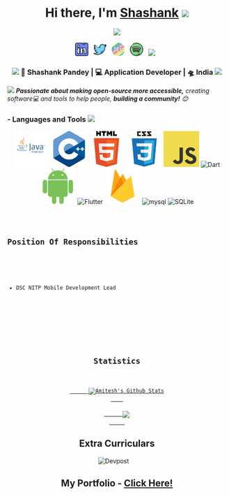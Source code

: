 <div align="center">
   <h1>Hi there, I'm <a href="https://shashan27.github.io/Portfolio_Website/#/">Shashank</a> <img src="https://media.giphy.com/media/hvRJCLFzcasrR4ia7z/giphy.gif" width="25px"> </h1>
   <img src="https://pronoun.cyou/x/y?subject=He&object=Him&height=20"> 
</div>

<p align='center'>
   <a href="https://www.linkedin.com/in/shashanknitp/"><img height="30" src="https://raw.githubusercontent.com/8bithemant/8bithemant/master/linkedin.png?raw=true"></a>&nbsp;&nbsp;
<a href="https://twitter.com/ShanksPandey"><img height="30" src="https://raw.githubusercontent.com/8bithemant/8bithemant/master/twitter.png?raw=true"></a>&nbsp;&nbsp;
<a href="https://devpost.com/shashan27"><img height="30" src="https://raw.githubusercontent.com/8bithemant/8bithemant/master/devto.png?raw=true"></a>&nbsp;&nbsp;
<a href="https://m.facebook.com/shashan27"><img height="30" src="https://raw.githubusercontent.com/8bithemant/8bithemant/master/spotify.png?raw=true"></a>&nbsp;&nbsp;
 <a href="https://github.com/shashan27"><img height="30" src="https://img.shields.io/github/followers/shashan27?label=Follow&style=social"></a>&nbsp;&nbsp;
 </p>
 

<div align="center">
<h3><img src="https://media.giphy.com/media/WUlplcMpOCEmTGBtBW/giphy.gif" width="30"> 🙎 Shashank Pandey | 💻 Application Developer | 🛸 India <img src="https://media.giphy.com/media/WUlplcMpOCEmTGBtBW/giphy.gif" width="30"></h3>
</div>

<img src="https://media.giphy.com/media/LnQjpWaON8nhr21vNW/giphy.gif" width="40"> <em><b>Passionate about making open-source more accessible,</b> creating software💻 and tools to help people, <b>building a community!</b> :blush:</em>

### - Languages and Tools <img src="https://media.giphy.com/media/WUlplcMpOCEmTGBtBW/giphy.gif" width="30">

<p align="center">
  <img width="82px" margin="10px" src="https://raw.githubusercontent.com/github/explore/80688e429a7d4ef2fca1e82350fe8e3517d3494d/topics/java/java.png" alt="Java"></img>
  <img width="82px" margin="10px" src="https://raw.githubusercontent.com/github/explore/master/topics/cpp/cpp.png" alt="C++"></img>
  <img width="82px" margin="10px" src="https://raw.githubusercontent.com/github/explore/80688e429a7d4ef2fca1e82350fe8e3517d3494d/topics/html/html.png" alt="HTML5"></img>
  <img width="82px" margin="10px" src="https://raw.githubusercontent.com/github/explore/80688e429a7d4ef2fca1e82350fe8e3517d3494d/topics/css/css.png" alt="CSS3"></img>
  <img width="82px" margin="10px" src="https://raw.githubusercontent.com/github/explore/80688e429a7d4ef2fca1e82350fe8e3517d3494d/topics/javascript/javascript.png" alt="JavaScript"></img>  
  <img width="82px" margin="10px" src="https://w7.pngwing.com/pngs/666/815/png-transparent-dart-google-chrome-web-application-flutter-darts-blue-angle-triangle.png" alt="Dart"></img>
  <img width="82px" margin="10px" src="https://raw.githubusercontent.com/github/explore/80688e429a7d4ef2fca1e82350fe8e3517d3494d/topics/android/android.png"alt="Android"></img>
  <img width="82px" margin="10px" src="https://upload.wikimedia.org/wikipedia/commons/1/17/Google-flutter-logo.png"alt="Flutter"></img>
  <img width="82px" margin="10px" src="https://raw.githubusercontent.com/github/explore/80688e429a7d4ef2fca1e82350fe8e3517d3494d/topics/firebase/firebase.png" alt="Firebase"></img>
  <img width="82px" margin="10px" src="https://pngimg.com/uploads/mysql/mysql_PNG6.png" alt="mysql"></img>
  <img width="82px" margin="10px" src="https://upload.wikimedia.org/wikipedia/commons/3/38/SQLite370.svg" alt="SQLite"></img>
</p>
   
</code>


<code>
  <h2>Position Of Responsibilities</h2>
  <ul>
  <li>DSC NITP Mobile Development Lead</li>
  </ul>
</code>

<code>
  <div align="center">
    <h2>Statistics</h2>
    <a href="https://github.com/shashan27">
      <img align="center" src="https://github-readme-stats.vercel.app/api?username=shashan27&show_icons=true&theme=dark&line_height=27" alt="Amitesh's Github Stats"/>
    </a>
    <a href="https://github.com/shashan27">
      <img align="center" src="https://github-readme-stats.vercel.app/api/top-langs/?username=shashan27&theme=dark&hide_langs_below=1" />
     </a>
</code>

  <div align="center">
    <h2 align="center">Extra Curriculars</h2> 
  </div>
  <p align="center">
    <a href="https://devpost.com/shashan27" target="_blank" style="text-decoration: none;">
      <img align="center" alt="Devpost" height="50px" width="50px" src="https://www.vectorlogo.zone/logos/devpost/devpost-ar21.svg" /> &nbsp; &nbsp;
    </a>
    
  </p>
  <div align="center">
    <h2 align="center">My Portfolio - <a href="https://shashan27.github.io/Portfolio_Website/">Click Here!</a></h2> 
<code>
